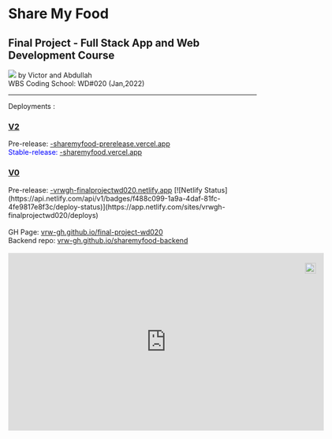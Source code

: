 # Share My Food

<h2>Final Project - <strong>Full Stack App and Web Development Course</strong></h2>
<a href="https://sharemyfood-prerelease.vercel.app"><img src="https://raw.githubusercontent.com/vrw-GH/final-project-wd020/0f30e27180ba56cd0ae5abcd38c6e77f99c52aac/project%20basics/Screenshot%20(252).png"></a>
by Victor and Abdullah
<br />
WBS Coding School: WD#020 (Jan,2022)
<br />
<hr />
Deployments :
<br />
<h3><u>V2</u></h3>
Pre-release: <a href="https://sharemyfood-prerelease.vercel.app">-sharemyfood-prerelease.vercel.app</a>
<br />
<span style="color:blue">Stable-release: <a href="https://sharemyfood.vercel.app">-sharemyfood.vercel.app</a></span>
<br />
<h3><u>V0</u></h3>
Pre-release: <a href="https://vrwgh-finalprojectwd020.netlify.app">-vrwgh-finalprojectwd020.netlify.app</a>
[![Netlify Status](https://api.netlify.com/api/v1/badges/f488c099-1a9a-4daf-81fc-4fe9817e8f3c/deploy-status)](https://app.netlify.com/sites/vrwgh-finalprojectwd020/deploys)
<br />
<br />
GH Page: <a href="https://vrw-gh.github.io/final-project-wd020/">vrw-gh.github.io/final-project-wd020</a>
<br />
Backend repo: <a href="https://vrw-gh.github.io/sharemyfood-backend/">vrw-gh.github.io/sharemyfood-backend</a>
<br />
<br />
<div style="position:relative;width:fit-content;height:fit-content;">
   <a style="position:absolute;top:20px;right:1rem;opacity:0.8;" href="https://clipchamp.com/watch/mT0F1UjGS6m?utm_source=embed&utm_medium=embed&utm_campaign=watch">
   <img style="height:22px;" src="https://clipchamp.com/e.svg" alt="Made with Clipchamp" />
   </a>
   <iframe allowfullscreen style="border:none" src="https://clipchamp.com/watch/mT0F1UjGS6m/embed" width="640" height="360"></iframe>
</div>
<br />

